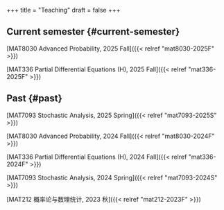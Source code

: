 +++
title = "Teaching"
draft = false
+++

## Current semester {#current-semester}

[MAT8030 Advanced Probability, 2025 Fall]({{< relref "mat8030-2025F" >}})

[MAT336 Partial Differential Equations (H), 2025 Fall]({{< relref "mat336-2025F" >}})


## Past {#past}

[MAT7093 Stochastic Analysis, 2025 Spring]({{< relref "mat7093-2025S" >}})

[MAT8030 Advanced Probability, 2024 Fall]({{< relref "mat8030-2024F" >}})

[MAT336 Partial Differential Equations (H), 2024 Fall]({{< relref "mat336-2024F" >}})

[MAT7093 Stochastic Analysis, 2024 Spring]({{< relref "mat7093-2024S" >}})

[MAT212 概率论与数理统计, 2023 秋]({{< relref "mat212-2023F" >}})
